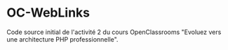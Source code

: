 # OC-WebLinks

Code source initial de l'activité 2 du cours OpenClassrooms "Evoluez vers une architecture PHP professionnelle".

